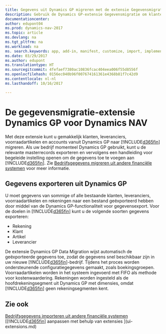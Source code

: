 ```yaml
---
title: Gegevens uit Dynamics GP migreren met de extensie Gegevensmigratie
description: Gebruik de Dynamics GP-extensie Gegevensmigratie om klanten, leveranciers, voorraadartikelen en rekeningen te migreren van Dynamics GP naar Dynamics NAV.
documentationcenter: 
author: edupont04
ms.prod: dynamics-nav-2017
ms.topic: article
ms.devlang: na
ms.tgt_pltfrm: na
ms.workload: na
ms. search.keywords: app, add-in, manifest, customize, import, implement
ms.date: 03/29/2017
ms.author: edupont
ms.translationtype: HT
ms.sourcegitcommit: 4fefaef7380ac10836fcac404eea006f55d8556f
ms.openlocfilehash: 0156ec040b96f007674161361e4368b81f7c42d9
ms.contentlocale: nl-nl
ms.lasthandoff: 10/16/2017

---
```

# <a name="the-dynamics-gp-data-migration-extension-for-dynamics-nav"></a>De gegevensmigratie-extensie Dynamics GP voor Dynamics NAV
Met deze extensie kunt u gemakkelijk klanten, leveranciers, voorraadartikelen en accounts vanuit Dynamics GP naar [!INCLUDE[d365fin](includes/d365fin_md.md)] migreren. Als uw bedrijf momenteel Dynamics GP gebruikt, kunt u de relevante masterrecords exporteren en vervolgens een handleiding voor begeleide instelling openen om de gegevens toe te voegen aan [!INCLUDE[d365fin](includes/d365fin_md.md)]. Zie [Bedrijfsgegevens migreren uit andere financiële systemen](upload-data.md) voor meer informatie.

## <a name="exporting-data-from-dynamics-gp"></a>Gegevens exporteren uit Dynamics GP
U moet gegevens van sommige of alle bestaande klanten, leveranciers, voorraadartikelen en rekeningen naar een bestand geëxporteerd hebben door middel van de Dynamics GP-functionaliteit voor gegevensexport. Voor de doelen in [!INCLUDE[d365fin](includes/d365fin_md.md)] kunt u de volgende soorten gegevens exporteren:

* Rekening  
* Klant  
* Artikel  
* Leverancier  

De extensie Dynamics GP Data Migration wijst automatisch de geëxporteerde gegevens toe, zodat de gegevens snel beschikbaar zijn in uw nieuwe [!INCLUDE[d365fin](includes/d365fin_md.md)]-bedrijf. Tijdens het proces worden ondersteunende configuratiegegevens gemaakt, zoals boekingsgroepen. Voorraadartikelen worden in het systeem ingevoerd met FIFO als methode voor kostenwaardering. Rekeningen worden ingesteld als de hoofdrekeningsegment uit Dynamics GP met dimensies, omdat [!INCLUDE[d365fin](includes/d365fin_long_md.md)] geen rekeningsegmenten kent.

## <a name="see-also"></a>Zie ook
[Bedrijfsgegevens importeren uit andere financiële systemen](upload-data.md)  
[[!INCLUDE[d365fin](includes/d365fin_md.md)] aanpassen met behulp van extensies ](ui-extensions.md)  

